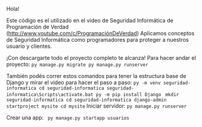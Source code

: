 Hola!

Este código es el utilizado en el video de Seguridad Informática de Programación de Verdad
(http://www.youtube.com/c/ProgramaciónDeVerdad)
Aplicamos conceptos de Seguridad Informática como programadores para proteger a nuestros usuario y clientes.

¡Con descargarte todo el proyecto completo te alcanza!
Para hacer andar el proyecto:
` py manage.py migrate
 py manage.py runserver 
`




También podés correr estos comandos para tener la estructura base de Django y mirar el video para hacer el paso a paso:
`py -m venv seguridad-informatica
 cd seguridad-informatica
 seguridad-informatica\Scripts\activate.bat
 py -m pip install Django
`
` mkdir seguridad-informatica
 cd seguridad-informatica
 django-admin startproject mysite
 cd mysite
`
Iniciar servidor:
` py manage.py runserver `


Crear una app:
` py manage.py startapp usuarios`

